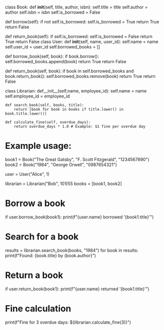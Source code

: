 class Book:
   def __init__(self, title, author, isbn):
       self.title = title
       self.author = author
       self.isbn = isbn
       self.is_borrowed = False
 
  def borrow(self):
      if not self.is_borrowed:
         self.is_borrowed = True
         return True
      return False

 def return_book(self):
     if self.is_borrowed:
        self.is_borrowed = False
        return True
     return False
class User:
   def __init__(self, name, user_id):
       self.name = name
       self.user_id = user_id
       self.borrowed_books = []
       
   def borrow_book(self, book):
       if book.borrow():
          self.borrowed_books.append(book)
          return True
       return False

   def return_book(self, book):
       if book in self.borrowed_books and book.return_book():
          self.borrowed_books.remove(book)
          return True
       return False

class Librarian:
    def__init__(self,name, employee_id): 
       self.name = name
       self.employee_id = employee_id

    def search_book(self, books, title):
        return [book for book in books if title.lower() in book.title.lower()]

    def calculate_fine(self, overdue_days):
        return overdue_days * 1.0 # Example: $1 fine per overdue day

 # Example usage:
 book1 = Book("The Great Gatsby", "F. Scott Fitzgerald", "1234567890")
 book2 = Book("1984", "George Orwell", "0987654321")

 user = User("Alice", 1)

 librarian = Librarian("Bob", 101)55
 books = [book1, book2]

 # Borrow a book
 if user.borrow_book(book1):
    print(f"{user.name} borrowed ’{book1.title}’")

 # Search for a book
 results = librarian.search_book(books, "1984")
 for book in results:
     print(f"Found: {book.title} by {book.author}")

 # Return a book
 if user.return_book(book1):
    print(f"{user.name} returned ’{book1.title}’")

 # Fine calculation
 print(f"Fine for 3 overdue days: ${librarian.calculate_fine(3)}")
